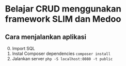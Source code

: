 # Belajar CRUD menggunakan framework SLIM dan Medoo

## Cara menjalankan aplikasi
0. Import SQL
1. Instal Composer dependencies `composer install`
2. Jalankan server `php -S localhost:8080 -t public`
